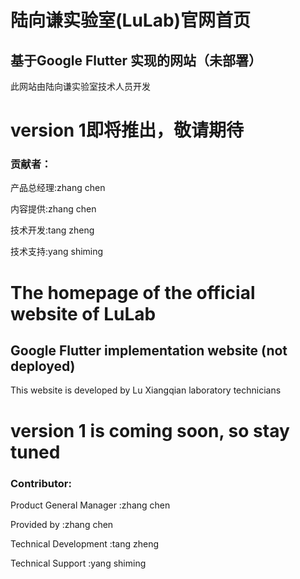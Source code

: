 # 陆向谦实验室(LuLab)官网首页
## 基于Google Flutter 实现的网站（未部署）
此网站由陆向谦实验室技术人员开发
# version 1即将推出，敬请期待

### 贡献者：
产品总经理:zhang chen

内容提供:zhang chen

技术开发:tang zheng

技术支持:yang shiming


# The homepage of the official website of LuLab
## Google Flutter implementation website (not deployed)
This website is developed by Lu Xiangqian laboratory technicians
# version 1 is coming soon, so stay tuned

### Contributor:
Product General Manager :zhang chen

Provided by :zhang chen

Technical Development :tang zheng

Technical Support :yang shiming